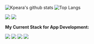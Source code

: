 ![Kpeara's github stats](https://github-readme-stats.vercel.app/api?username=kpeara&show_icons=true&theme=radical)
![Top Langs](https://github-readme-stats.vercel.app/api/top-langs/?username=kpeara&theme=radical&layout=compact)

![](https://img.shields.io/badge/OS-*nix/windows-informational?style=flat&logo=linux&logoColor=white&color=black&labelColor=FF5262)
![](https://img.shields.io/badge/Editor-vim/vscode/intellij-informational?style=flat&logo=vim&color=black&labelColor=FF5262)

<strong>My Current Stack for App Development:</strong>

![](https://img.shields.io/badge/Backend-java_spring/node_express-informational?style=flat&logo=spring&color=black&labelColor=FF5262)
![](https://img.shields.io/badge/Frontend-react/angular-informational?style=flat&logo=react&color=black&labelColor=FF5262)
![](https://img.shields.io/badge/State_Management-redux-informational?style=flat&logo=redux&color=black&labelColor=FF5262)
![](https://img.shields.io/badge/DBMS-postgres-informational?style=flat&color=black&labelColor=FF5262)

<!--
Consider Adding: LinkedIn under a section called Contact Me
Consider adding your personal site under a section called: My site (made with react and github pages (gatsby? might help with speed))
-->

<!-- consider this red color: FF5262 -->

